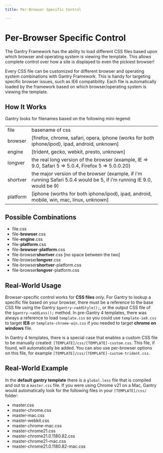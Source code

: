 ```yaml
---
title: Per-Browser Specific Control

---
```


Per-Browser Specific Control
============================

The Gantry Framework has the ability to load different CSS files based upon which browser and operating system is viewing the template. This allows complete control over how a site is displayed to even the pickiest browser!

Every CSS file can be customized for different browser and operating system combinations with Gantry Framework. This is handy for targeting specific browser issues, such as IE6 compatibility. Each file is automatically loaded by the framework based on which browser/operating system is viewing the template.


How It Works
------------

Gantry looks for filenames based on the following mini-legend:

|          |                                                                                                                       |
| :------- | :-------------------------------------------------------------------------------------------------------------------- |
| file     | basename of css                                                                                                       |
| browser  | [firefox, chrome, safari, opera, iphone (works for both iphone/ipod), ipad, android, unknown]                         |
| engine   | [trident, gecko, webkit, presto, unknown]                                                                             |
| longver  | the real long version of the browser (example, IE => 9.0, Safari 5 => 5.0.4, Firefox 5 => 5.0.0.20)                   |
| shortver | the major version of the browser (example, if i'm running Safari 5.0.4 would be 5, if i'm running IE 9.0, would be 9) |
| platform | [iphone (worths for both iphone/ipod), ipad, android, mobile, win, mac, linux, unknown]                               |


Possible Combinations
---------------------

* file.css
* file-**browser**.css
* file-**engine**.css
* file-**platform**.css
* file-**browser**-**platform**.css
* file-browser**shortver**.css [no space between the two]
* file-browser**longver**.css
* file-browser**shortver**-platform.css
* file-browser**longver**-platform.css


Real-World Usage
----------------

Browser-specific control works for **CSS files** only. For Gantry to lookup a specific file based on your browser, there must be a reference to the base CSS file using the Gantry `$gantry->addStyle();`, or the output CSS file of the `$gantry->addLess();` method. In pre-Gantry 4 templates, there was always a reference to load `template.css` so you could use `template-ie8.css` to target **IE8** or `template-chrome-win.css` if you needed to target **chrome on windows** file.

In Gantry 4 templates, there is a special case that enables a custom CSS file to be manually created: `[TEMPLATE]/css/[TEMPLATE]-custom.css`. This file, if found, will automatically be added. You can also use per-browser options on this file, for example `[TEMPLATE]/css/[TEMPLATE]-custom-trident.css`.


Real-World Example
------------------

In the **default gantry template** there is a `global.less` file that is compiled and out to a `master.css` file. If you were using Chrome v21 on a Mac, Gantry would automatically look for the following files in your `[TEMPLATE]/css/` folder:

* master.css
* master-chrome.css
* master-mac.css
* master-webkit.css
* master-chrome-mac.css
* master-chrome21.css
* master-chrome21.0.1180.82.css
* master-chrome21-mac.css
* master-chrome21.0.1180.82-mac.css
